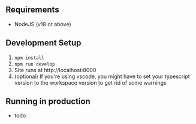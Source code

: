 ## Requirements
- NodeJS (v18 or above)

## Development Setup

1. `npm install`
2. `npm run develop`
3. Site runs at http://localhost:8000
4. (optional) If you're using vscode, you might have to set your typescript version to the workspace version to get rid of some warnings

## Running in production
- todo
